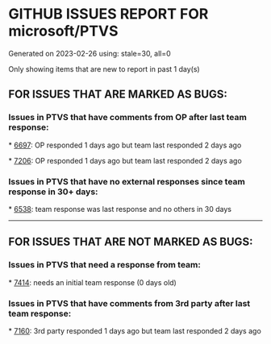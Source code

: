 
# GITHUB ISSUES REPORT FOR microsoft/PTVS


Generated on 2023-02-26 using: stale=30, all=0


Only showing items that are new to report in past 1 day(s)


## FOR ISSUES THAT ARE MARKED AS BUGS:


### Issues in PTVS that have comments from OP after last team response:


\* [6697](https://github.com/microsoft/PTVS/issues/6697 "After adding the file as a link first, the file will not be added to the project."): OP responded 1 days ago but team last responded 2 days ago

\* [7206](https://github.com/microsoft/PTVS/issues/7206 "The active environment doesn't change with the Cookiecutter Explorer is open"): OP responded 1 days ago but team last responded 2 days ago

### Issues in PTVS that have no external responses since team response in 30+ days:


\* [6538](https://github.com/microsoft/PTVS/issues/6538 "No static analysis suggestions in Interactive window."): team response was last response and no others in 30 days

---

## FOR ISSUES THAT ARE NOT MARKED AS BUGS:


### Issues in PTVS that need a response from team:


\* [7414](https://github.com/microsoft/PTVS/issues/7414 "See issue 7393. I have provided more information, but I don't know how to reopen issue 7393."): needs an initial team response (0 days old)

### Issues in PTVS that have comments from 3rd party after last team response:


\* [7160](https://github.com/microsoft/PTVS/issues/7160 "Python function with stacked decorators using functools.cache hangs when run without debugging"): 3rd party responded 1 days ago but team last responded 2 days ago
